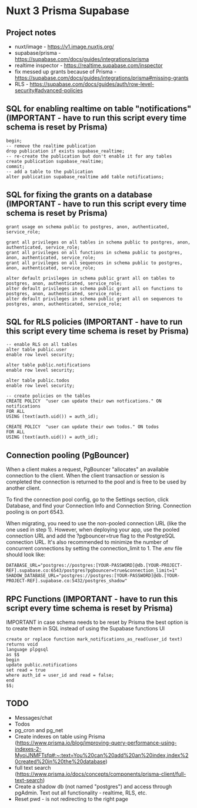 # Nuxt 3 Prisma Supabase

## Project notes

-   nuxt/image - https://v1.image.nuxtjs.org/
-   supabase/prisma - https://supabase.com/docs/guides/integrations/prisma
-   realtime inspector - https://realtime.supabase.com/inspector
-   fix messed up grants because of Prisma - https://supabase.com/docs/guides/integrations/prisma#missing-grants
-   RLS - https://supabase.com/docs/guides/auth/row-level-security#advanced-policies

## SQL for enabling realtime on table "notifications" (IMPORTANT - have to run this script every time schema is reset by Prisma)

    begin;
    -- remove the realtime publication
    drop publication if exists supabase_realtime;
    -- re-create the publication but don't enable it for any tables
    create publication supabase_realtime;
    commit;
    -- add a table to the publication
    alter publication supabase_realtime add table notifications;

## SQL for fixing the grants on a database (IMPORTANT - have to run this script every time schema is reset by Prisma)

    grant usage on schema public to postgres, anon, authenticated, service_role;

    grant all privileges on all tables in schema public to postgres, anon, authenticated, service_role;
    grant all privileges on all functions in schema public to postgres, anon, authenticated, service_role;
    grant all privileges on all sequences in schema public to postgres, anon, authenticated, service_role;

    alter default privileges in schema public grant all on tables to postgres, anon, authenticated, service_role;
    alter default privileges in schema public grant all on functions to postgres, anon, authenticated, service_role;
    alter default privileges in schema public grant all on sequences to postgres, anon, authenticated, service_role;

## SQL for RLS policies (IMPORTANT - have to run this script every time schema is reset by Prisma)

    -- enable RLS on all tables
    alter table public.user
    enable row level security;

    alter table public.notifications
    enable row level security;

    alter table public.todos
    enable row level security;

    -- create policies on the tables
    CREATE POLICY  "user can update their own notfications." ON notifications
    FOR ALL
    USING (text(auth.uid()) = auth_id);

    CREATE POLICY  "user can update their own todos." ON todos
    FOR ALL
    USING (text(auth.uid()) = auth_id);

## Connection pooling (PgBouncer)

When a client makes a request, PgBouncer "allocates" an available connection to the client. When the client transaction or session is completed the connection is returned to the pool and is free to be used by another client.

To find the connection pool config, go to the Settings section, click Database, and find your Connection Info and Connection String. Connection pooling is on port 6543.

When migrating, you need to use the non-pooled connection URL (like the one used in step 1). However, when deploying your app, use the pooled connection URL and add the ?pgbouncer=true flag to the PostgreSQL connection URL. It's also recommended to minimize the number of concurrent connections by setting the connection_limit to 1. The .env file should look like:

    DATABASE_URL="postgres://postgres:[YOUR-PASSWORD]@db.[YOUR-PROJECT-REF].supabase.co:6543/postgres?pgbouncer=true&connection_limit=1"
    SHADOW_DATABASE_URL="postgres://postgres:[YOUR-PASSWORD]@db.[YOUR-PROJECT-REF].supabase.co:5432/postgres_shadow"

## RPC Functions (IMPORTANT - have to run this script every time schema is reset by Prisma)

IMPORTANT in case schema needs to be reset by Prisma the best option is to create them in SQL instead of using the Supabase functions UI

    create or replace function mark_notifications_as_read(user_id text)
    returns void
    language plpgsql
    as $$
    begin
    update public.notifications
    set read = true
    where auth_id = user_id and read = false;
    end
    $$;

## TODO

-   Messages/chat
-   Todos
-   pg_cron and pg_net
-   Create indexes on table using Prisma (https://www.prisma.io/blog/improving-query-performance-using-indexes-2-MyoiJNMFTsfq#:~:text=You%20can%20add%20an%20index,index%20created%20in%20the%20database)
-   full text search (https://www.prisma.io/docs/concepts/components/prisma-client/full-text-search)
-   Create a shadow db (not named "postgres") and access through pgAdmin. Text out all functionality - realtime, RLS, etc.
-   Reset pwd - is not redirecting to the right page
